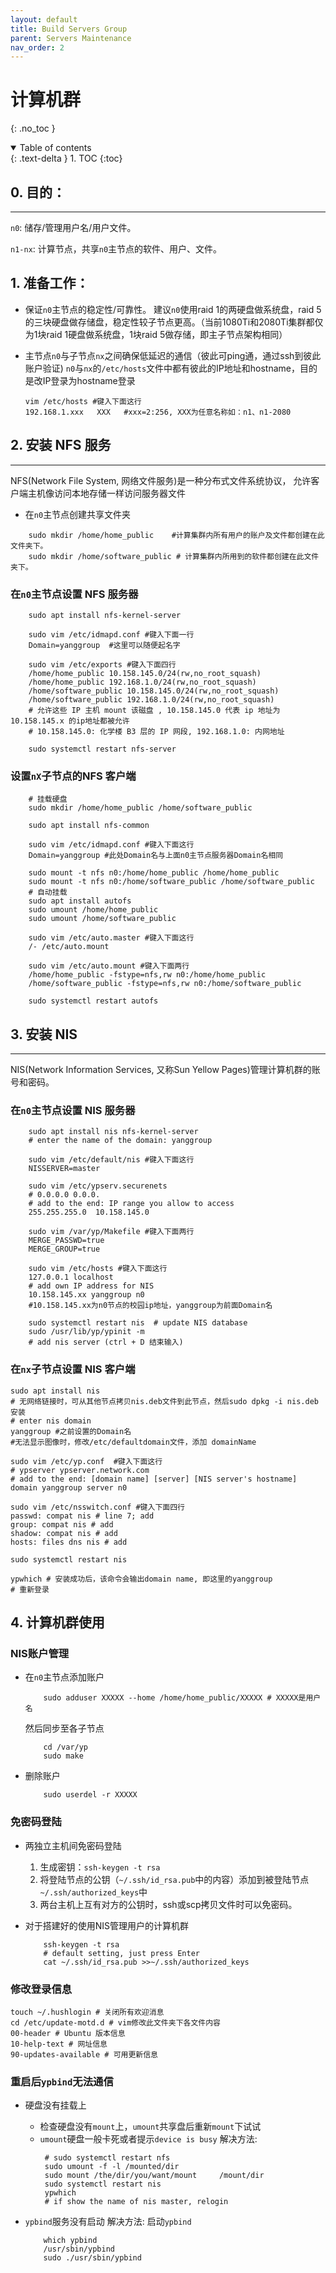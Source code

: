 ```yaml
---
layout: default
title: Build Servers Group
parent: Servers Maintenance
nav_order: 2
---
```



# 计算机群
{: .no_toc }
<details open markdown="block">
  <summary>
    Table of contents
  </summary>
  {: .text-delta }
1. TOC
{:toc}
</details>

## 0. 目的：

---

`n0`:  储存/管理用户名/用户文件。

`n1-nx`:  计算节点，共享`n0`主节点的软件、用户、文件。

## 1. 准备工作：

- 保证`n0`主节点的稳定性/可靠性。
   建议`n0`使用raid 1的两硬盘做系统盘，raid 5的三块硬盘做存储盘，稳定性较子节点更高。（当前1080Ti和2080Ti集群都仅为1块raid 1硬盘做系统盘，1块raid 5做存储，即主子节点架构相同）

- 主节点`n0`与子节点`nx`之间确保低延迟的通信（彼此可ping通，通过ssh到彼此账户验证)
   `n0`与`nx`的`/etc/hosts`文件中都有彼此的IP地址和hostname，目的是改IP登录为hostname登录
   ```shell
   vim /etc/hosts #键入下面这行
   192.168.1.xxx   XXX   #xxx=2:256, XXX为任意名称如：n1、n1-2080 
   ```

## 2. 安装 NFS 服务

---

NFS(Network File System, 网络文件服务)是一种分布式文件系统协议， 允许客户端主机像访问本地存储一样访问服务器文件

- 在`n0`主节点创建共享文件夹
```shell
	sudo mkdir /home/home_public    #计算集群内所有用户的账户及文件都创建在此文件夹下。
	sudo mkdir /home/software_public # 计算集群内所用到的软件都创建在此文件夹下。
```

### 在`n0`主节点设置 NFS 服务器

```shell
    sudo apt install nfs-kernel-server
    
    sudo vim /etc/idmapd.conf #键入下面一行
    Domain=yanggroup  #这里可以随便起名字
    
    sudo vim /etc/exports #键入下面四行
    /home/home_public 10.158.145.0/24(rw,no_root_squash)
    /home/home_public 192.168.1.0/24(rw,no_root_squash)
    /home/software_public 10.158.145.0/24(rw,no_root_squash)
    /home/software_public 192.168.1.0/24(rw,no_root_squash)
    # 允许这些 IP 主机 mount 该磁盘 , 10.158.145.0 代表 ip 地址为10.158.145.x 的ip地址都被允许
    # 10.158.145.0: 化学楼 B3 层的 IP 网段, 192.168.1.0: 内网地址
    
	sudo systemctl restart nfs-server
```

### 设置`nX`子节点的NFS 客户端

```shell
	# 挂载硬盘
	sudo mkdir /home/home_public /home/software_public
	
	sudo apt install nfs-common
	
	sudo vim /etc/idmapd.conf #键入下面这行
	Domain=yanggroup #此处Domain名与上面n0主节点服务器Domain名相同
	
	sudo mount -t nfs n0:/home/home_public /home/home_public
	sudo mount -t nfs n0:/home/software_public /home/software_public
	# 自动挂载
	sudo apt install autofs
	sudo umount /home/home_public
	sudo umount /home/software_public
	
	sudo vim /etc/auto.master #键入下面这行
	/- /etc/auto.mount
	
	sudo vim /etc/auto.mount #键入下面两行
	/home/home_public -fstype=nfs,rw n0:/home/home_public
	/home/software_public -fstype=nfs,rw n0:/home/software_public
	
	sudo systemctl restart autofs
```

## 3. 安装 NIS

---

NIS(Network Information Services, 又称Sun Yellow Pages)管理计算机群的账号和密码。

### 在`n0`主节点设置 NIS 服务器

```shell
    sudo apt install nis nfs-kernel-server
    # enter the name of the domain: yanggroup
    
    sudo vim /etc/default/nis #键入下面这行
    NISSERVER=master
    
    sudo vim /etc/ypserv.securenets
    # 0.0.0.0 0.0.0.
    # add to the end: IP range you allow to access
    255.255.255.0  10.158.145.0
    
    sudo vim /var/yp/Makefile #键入下面两行
    MERGE_PASSWD=true
    MERGE_GROUP=true
    
    sudo vim /etc/hosts #键入下面这行
    127.0.0.1 localhost
    # add own IP address for NIS
    10.158.145.xx yanggroup n0
    #10.158.145.xx为n0节点的校园ip地址，yanggroup为前面Domain名
    
    sudo systemctl restart nis  # update NIS database
    sudo /usr/lib/yp/ypinit -m
    # add nis server (ctrl + D 结束输入)
```

### 在`nx`子节点设置 NIS 客户端

```shell
sudo apt install nis
# 无网络链接时，可从其他节点拷贝nis.deb文件到此节点，然后sudo dpkg -i nis.deb安装
# enter nis domain
yanggroup #之前设置的Domain名
#无法显示图像时，修改/etc/defaultdomain文件，添加 domainName

sudo vim /etc/yp.conf  #键入下面这行
# ypserver ypserver.network.com
# add to the end: [domain name] [server] [NIS server's hostname]
domain yanggroup server n0

sudo vim /etc/nsswitch.conf #键入下面四行
passwd: compat nis # line 7; add
group: compat nis # add
shadow: compat nis # add
hosts: files dns nis # add

sudo systemctl restart nis

ypwhich # 安装成功后，该命令会输出domain name, 即这里的yanggroup
# 重新登录
```

##  4. 计算机群使用

### NIS账户管理

- 在`n0`主节点添加账户
	```shell
		sudo adduser XXXXX --home /home/home_public/XXXXX # XXXXX是用户名
	```
	然后同步至各子节点
	```shell
		cd /var/yp
		sudo make
	```
- 删除账户
	```shell
		sudo userdel -r XXXXX
	```

### 免密码登陆

- 两独立主机间免密码登陆
	1. 生成密钥：`ssh-keygen -t rsa`
	2. 将登陆节点的公钥（`~/.ssh/id_rsa.pub`中的内容）添加到被登陆节点`~/.ssh/authorized_keys`中
	3. 两台主机上互有对方的公钥时，ssh或scp拷贝文件时可以免密码。

- 对于搭建好的使用NIS管理用户的计算机群
	```shell
		ssh-keygen -t rsa
		# default setting, just press Enter
		cat ~/.ssh/id_rsa.pub >>~/.ssh/authorized_keys
	```
### 修改登录信息

```shell
touch ~/.hushlogin # 关闭所有欢迎消息
cd /etc/update-motd.d # vim修改此文件夹下各文件内容
00-header # Ubuntu 版本信息
10-help-text # 网址信息
90-updates-available # 可用更新信息
```

### 重启后`ypbind`无法通信

- 硬盘没有挂载上
	- 检查硬盘没有`mount`上，`umount`共享盘后重新`mount`下试试
	- `umount`硬盘一般卡死或者提示`device is busy`
	   解决方法:
	   ```shell
		# sudo systemctl restart nfs
		sudo umount -f -l /mounted/dir
		sudo mount /the/dir/you/want/mount     /mount/dir
		sudo systemctl restart nis
		ypwhich
		# if show the name of nis master, relogin
	   ```
- `ypbind`服务没有启动
	解决方法: 启动`ypbind`
	
	```shell
		which ypbind
		/usr/sbin/ypbind
		sudo ./usr/sbin/ypbind
	```

